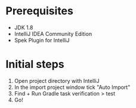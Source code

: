 # Prerequisites 

* JDK 1.8
* IntelliJ IDEA Community Edition
* Spek Plugin for IntelliJ

# Initial steps

1. Open project directory with IntelliJ
2. In the import project window tick "Auto Import"
3. Find + Run Gradle task  verification > test
4. Go!
